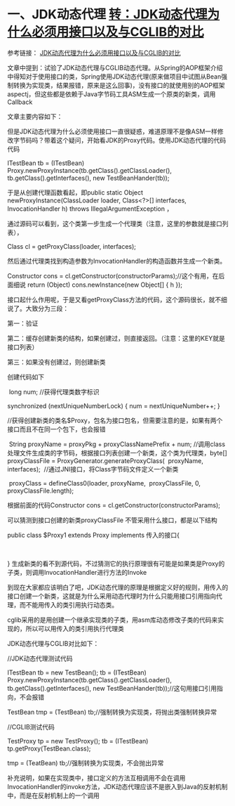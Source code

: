 # 一、JDK动态代理  [转：JDK动态代理为什么必须用接口以及与CGLIB的对比](https://www.cnblogs.com/mumu122GIS/p/10037569.html)



参考链接： [JDK动态代理为什么必须用接口以及与CGLIB的对比](https://blog.csdn.net/MagicianLiu/article/details/4107497#commentBox)

文章中提到：试验了JDK动态代理与CGLIB动态代理。从Spring的AOP框架介绍中得知对于使用接口的类，Spring使用JDK动态代理(原来做项目中试图从Bean强制转换为实现类，结果报错，原来是这么回事)，没有接口的就使用别的AOP框架aspectj，但这些都是依赖于Java字节码工具ASM生成一个原类的新类，调用Callback

文章主要内容如下：

但是JDK动态代理为什么必须使用接口一直很疑惑，难道原理不是像ASM一样修改字节码吗？带着这个疑问，开始看JDK的Proxy代码。使用JDK动态代理的代码代码

ITestBean tb = (ITestBean) Proxy.newProxyInstance(tb.getClass().getClassLoader(), tb.getClass().getInterfaces(), new TestBeanHander(tb));

 

于是从创建代理函数看起，即public static Object newProxyInstance(ClassLoader loader,
   Class<?>[] interfaces, InvocationHandler h)
   throws IllegalArgumentException ， 

通过源码可以看到，这个类第一步生成一个代理类（注意，这里的参数就是接口列表），

Class cl = getProxyClass(loader, interfaces);

然后通过代理类找到构造参数为InvocationHandler的构造函数并生成一个新类。

Constructor cons = cl.getConstructor(constructorParams);//这个有用，在后面细说
return (Object) cons.newInstance(new Object[] { h });  

 

接口起什么作用呢，于是又看getProxyClass方法的代码，这个源码很长，就不细说了。大致分为三段：

第一：验证

第二：缓存创建新类的结构，如果创建过，则直接返回。（注意：这里的KEY就是接口列表）

第三：如果没有创建过，则创建新类

创建代码如下

​    long num;
   //获得代理类数字标识 

   synchronized (nextUniqueNumberLock) {
     num = nextUniqueNumber++;
    }

​    //获得创建新类的类名$Proxy，包名为接口包名，但需要注意的是，如果有两个接口而且不在同一个包下，也会报错

​    String proxyName = proxyPkg + proxyClassNamePrefix + num;
​    //调用class处理文件生成类的字节码，根据接口列表创建一个新类，这个类为代理类，
​    byte[] proxyClassFile = ProxyGenerator.generateProxyClass(
​      proxyName, interfaces);
​    //通过JNI接口，将Class字节码文件定义一个新类

​     proxyClass = defineClass0(loader, proxyName,
​       proxyClassFile, 0, proxyClassFile.length);

根据前面的代码Constructor cons = cl.getConstructor(constructorParams);

可以猜测到接口创建的新类proxyClassFile 不管采用什么接口，都是以下结构

public class $Proxy1 extends Proxy implements 传入的接口{

​    

}
生成新类的看不到源代码，不过猜测它的执行原理很有可能是如果类是Proxy的子类，则调用InvocationHandler进行方法的Invoke

 

到现在大家都应该明白了吧，JDK动态代理的原理是根据定义好的规则，用传入的接口创建一个新类，这就是为什么采用动态代理时为什么只能用接口引用指向代理，而不能用传入的类引用执行动态类。

 

cglib采用的是用创建一个继承实现类的子类，用asm库动态修改子类的代码来实现的，所以可以用传入的类引用执行代理类

 

JDK动态代理与CGLIB对比如下：

 

//JDK动态代理测试代码

ITestBean tb = new TestBean();
tb = (ITestBean) Proxy.newProxyInstance(tb.getClass().getClassLoader(), tb.getClass().getInterfaces(), new TestBeanHander(tb));//这句用接口引用指向，不会报错

TestBean tmp = (TestBean) tb;//强制转换为实现类，将抛出类强制转换异常

 

//CGLIB测试代码

TestProxy tp = new TestProxy();
tb = (ITestBean) tp.getProxy(TestBean.class);

tmp = (TeatBean) tb;//强制转换为实现类，不会抛出异常

 

补充说明，如果在实现类中，接口定义的方法互相调用不会在调用InvocationHandler的invoke方法，JDK动态代理应该不是嵌入到Java的反射机制中，而是在反射机制上的一个调用